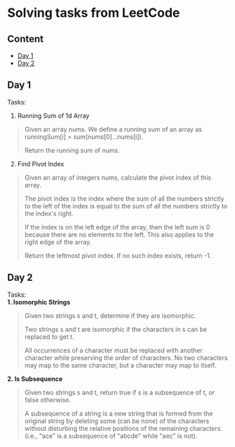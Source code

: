 # Solving tasks from LeetCode

## Content
* [Day 1](#day-1)
* [Day 2](#day-2)

## Day 1

Tasks:
1. Running Sum of 1d Array
> Given an array nums. We define a running sum of an array as runningSum[i] = sum(nums[0]…nums[i]).
>
> Return the running sum of nums.

2. Find Pivot Index
> Given an array of integers nums, calculate the pivot index of this array.
>
> The pivot index is the index where the sum of all the numbers strictly to the left of the index is equal to the sum of all the numbers strictly to the index's right.
> 
> If the index is on the left edge of the array, then the left sum is 0 because there are no elements to the left. This also applies to the right edge of the array.
>
> Return the leftmost pivot index. If no such index exists, return -1.

## Day 2

Tasks:  
**1. Isomorphic Strings**
> Given two strings s and t, determine if they are isomorphic.
>
> Two strings s and t are isomorphic if the characters in s can be replaced to get t.
>
> All occurrences of a character must be replaced with another character while preserving the order of characters. No two characters may map to the same character, but a character may map to itself.

**2. Is Subsequence**
> Given two strings s and t, return true if s is a subsequence of t, or false otherwise.
>
> A subsequence of a string is a new string that is formed from the original string by deleting some (can be none) of the characters without disturbing the relative positions of the remaining characters. (i.e., "ace" is a subsequence of "abcde" while "aec" is not).
